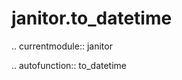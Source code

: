 ﻿janitor.to\_datetime
====================

.. currentmodule:: janitor

.. autofunction:: to_datetime

